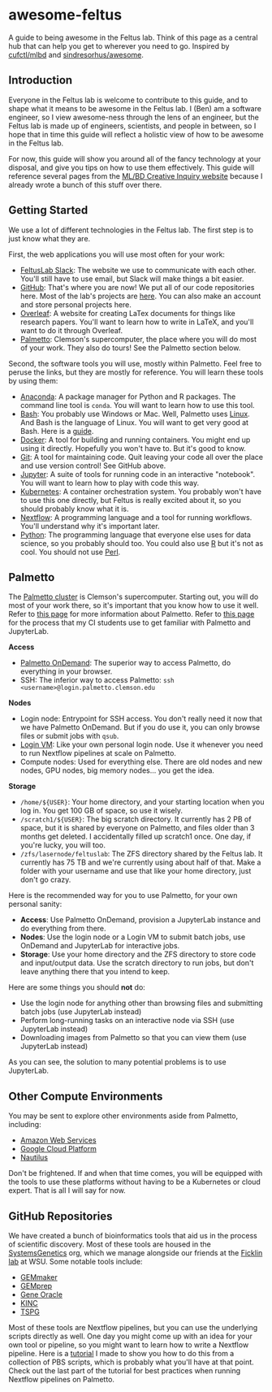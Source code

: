 # awesome-feltus

A guide to being awesome in the Feltus lab. Think of this page as a central hub that can help you get to wherever you need to go. Inspired by [cufctl/mlbd](https://github.com/CUFCTL/mlbd) and [sindresorhus/awesome](https://github.com/sindresorhus/awesome).

## Introduction

Everyone in the Feltus lab is welcome to contribute to this guide, and to shape what it means to be awesome in the Feltus lab. I (Ben) am a software engineer, so I view awesome-ness through the lens of an engineer, but the Feltus lab is made up of engineers, scientists, and people in between, so I hope that in time this guide will reflect a holistic view of how to be awesome in the Feltus lab.

For now, this guide will show you around all of the fancy technology at your disposal, and give you tips on how to use them effectively. This guide will reference several pages from the [ML/BD Creative Inquiry website](https://cufctl.github.io/mlbd/) because I already wrote a bunch of this stuff over there.

## Getting Started

We use a lot of different technologies in the Feltus lab. The first step is to just know what they are.

First, the web applications you will use most often for your work:

- [FeltusLab Slack](https://feltuslab.slack.com/): The website we use to communicate with each other. You'll still have to use email, but Slack will make things a bit easier.
- [GitHub](https://github.com/): That's where you are now! We put all of our code repositories here. Most of the lab's projects are [here](https://github.com/systemsgenetics). You can also make an account and store personal projects here.
- [Overleaf](https://www.overleaf.com/): A website for creating LaTex documents for things like research papers. You'll want to learn how to write in LaTeX, and you'll want to do it through Overleaf.
- [Palmetto](https://www.palmetto.clemson.edu/): Clemson's supercomputer, the place where you will do most of your work. They also do tours! See the Palmetto section below.

Second, the software tools you will use, mostly within Palmetto. Feel free to peruse the links, but they are mostly for reference. You will learn these tools by using them:

- [Anaconda](https://anaconda.org/): A package manager for Python and R packages. The command line tool is `conda`. You will want to learn how to use this tool.
- [Bash](https://www.gnu.org/software/bash/): You probably use Windows or Mac. Well, Palmetto uses [Linux](https://linux.org/). And Bash is the language of Linux. You will want to get very good at Bash. Here is a [guide](https://devhints.io/bash).
- [Docker](https://www.docker.com/): A tool for building and running containers. You might end up using it directly. Hopefully you won't have to. But it's good to know.
- [Git](https://git-scm.com/): A tool for maintaining code. Quit leaving your code all over the place and use version control! See GitHub above.
- [Jupyter](https://jupyter.org/): A suite of tools for running code in an interactive "notebook". You will want to learn how to play with code this way.
- [Kubernetes](https://kubernetes.io/): A container orchestration system. You probably won't have to use this one directly, but Feltus is really excited about it, so you should probably know what it is.
- [Nextflow](https://nextflow.io/): A programming language and a tool for running workflows. You'll understand why it's important later.
- [Python](https://www.python.org/): The programming language that everyone else uses for data science, so you probably should too. You could also use [R](https://www.r-project.org/) but it's not as cool. You should not use [Perl](https://www.perl.org/).

## Palmetto

The [Palmetto cluster](https://www.palmetto.clemson.edu/) is Clemson's supercomputer. Starting out, you will do most of your work there, so it's important that you know how to use it well. Refer to [this page](https://cufctl.github.io/mlbd/skills/palmetto-cluster.html) for more information about Palmetto. Refer to [this page](https://cufctl.github.io/mlbd/skills/getting-started.html) for the process that my CI students use to get familiar with Palmetto and JupyterLab.

__Access__
- [Palmetto OnDemand](https://openod02.palmetto.clemson.edu/): The superior way to access Palmetto, do everything in your browser.
- SSH: The inferior way to access Palmetto: `ssh <username>@login.palmetto.clemson.edu`

__Nodes__
- Login node: Entrypoint for SSH access. You don't really need it now that we have Palmetto OnDemand. But if you do use it, you can only browse files or submit jobs with `qsub`.
- [Login VM](http://palmetto.clemson.edu/loginvm): Like your own personal login node. Use it whenever you need to run Nextflow pipelines at scale on Palmetto.
- Compute nodes: Used for everything else. There are old nodes and new nodes, GPU nodes, big memory nodes... you get the idea.

__Storage__
- `/home/${USER}`: Your home directory, and your starting location when you log in. You get 100 GB of space, so use it wisely.
- `/scratch1/${USER}`: The big scratch directory. It currently has 2 PB of space, but it is shared by everyone on Palmetto, and files older than 3 months get deleted. I accidentally filled up scratch1 once. One day, if you're lucky, you will too.
- `/zfs/lasernode/feltuslab`: The ZFS directory shared by the Feltus lab. It currently has 75 TB and we're currently using about half of that. Make a folder with your username and use that like your home directory, just don't go crazy.

Here is the recommended way for you to use Palmetto, for your own personal sanity:
- __Access__: Use Palmetto OnDemand, provision a JupyterLab instance and do everything from there.
- __Nodes__: Use the login node or a Login VM to submit batch jobs, use OnDemand and JupyterLab for interactive jobs.
- __Storage__: Use your home directory and the ZFS directory to store code and input/output data. Use the scratch directory to run jobs, but don't leave anything there that you intend to keep.

Here are some things you should __not__ do:
- Use the login node for anything other than browsing files and submitting batch jobs (use JupyterLab instead)
- Perform long-running tasks on an interactive node via SSH (use JupyterLab instead)
- Downloading images from Palmetto so that you can view them (use JupyterLab instead)

As you can see, the solution to many potential problems is to use JupyterLab.

## Other Compute Environments

You may be sent to explore other environments aside from Palmetto, including:
- [Amazon Web Services](https://aws.amazon.com/)
- [Google Cloud Platform](https://cloud.google.com/)
- [Nautilus](https://nautilus.optiputer.net/)

Don't be frightened. If and when that time comes, you will be equipped with the tools to use these platforms without having to be a Kubernetes or cloud expert. That is all I will say for now.

## GitHub Repositories

We have created a bunch of bioinformatics tools that aid us in the process of scientific discovery. Most of these tools are housed in the [SystemsGenetics](https://github.com/systemsgenetics) org, which we manage alongside our friends at the [Ficklin lab](http://ficklinlab.cahnrs.wsu.edu/) at WSU. Some notable tools include:
- [GEMmaker](https://github.com/SystemsGenetics/GEMmaker)
- [GEMprep](https://github.com/SystemsGenetics/GEMprep)
- [Gene Oracle](https://github.com/SystemsGenetics/gene-oracle)
- [KINC](https://github.com/SystemsGenetics/KINC-nf)
- [TSPG](https://github.com/ctargon/TSPG)

Most of these tools are Nextflow pipelines, but you can use the underlying scripts directly as well. One day you might come up with an idea for your own tool or pipeline, so you might want to learn how to write a Nextflow pipeline. Here is a [tutorial](https://github.com/bentsherman/nextflow-palmetto-demo) I made to show you how to do this from a collection of PBS scripts, which is probably what you'll have at that point. Check out the last part of the tutorial for best practices when running Nextflow pipelines on Palmetto.
